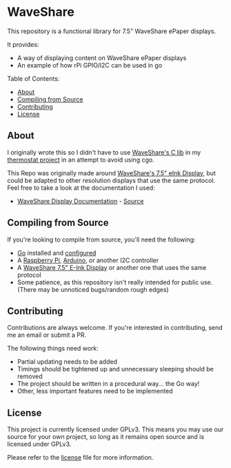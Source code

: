 WaveShare
===========

This repository is a functional library for 7.5" WaveShare ePaper displays.

It provides:

  * A way of displaying content on WaveShare ePaper displays
  * An example of how rPi GPIO/I2C can be used in go

Table of Contents:

  * [About](#about)
  * [Compiling from Source](#compiling-from-source)
  * [Contributing](#contributing)
  * [License](#license)

About
-----

I originally wrote this so I didn't have to use [WaveShare's C lib](https://github.com/waveshare/e-Paper) in my [thermostat project](https://github.com/ChristianHering) in an attempt to avoid using cgo.

This Repo was originally made around [WaveShare's 7.5" eInk Display](www.waveshare.com/7.5inch-e-paper-hat.htm), but could be adapted to other resolution displays that use the same protocol. Feel free to take a look at the documentation I used:

  * [WaveShare Display Documentation](7.5inch_e-Paper_V2_Specification.pdf) - [Source](https://www.waveshare.com/w/upload/6/60/7.5inch_e-Paper_V2_Specification.pdf)

Compiling from Source
------------

If you're looking to compile from source, you'll need the following:

  * [Go](https://golang.org) installed and [configured](https://golang.org/doc/install)
  * A [Raspberry Pi](https://www.raspberrypi.org/), [Arduino](https://www.arduino.cc/), or another I2C controller
  * A [WaveShare 7.5" E-Ink Display](www.waveshare.com/7.5inch-e-paper-hat.htm) or another one that uses the same protocol
  * Some patience, as this repository isn't really intended for public use. (There may be unnoticed bugs/random rough edges)

Contributing
------------

Contributions are always welcome. If you're interested in contributing, send me an email or submit a PR.

The following things need work:

  * Partial updating needs to be added
  * Timings should be tightened up and unnecessary sleeping should be removed
  * The project should be written in a procedural way... the Go way!
  * Other, less important features need to be implemented

License
-------

This project is currently licensed under GPLv3. This means you may use our source for your own project, so long as it remains open source and is licensed under GPLv3.

Please refer to the [license](/LICENSE) file for more information.
